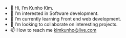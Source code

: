 - 👋 Hi, I’m Kunho Kim.
- 👀 I’m interested in Software development.
- 🌱 I’m currently learning Front end web development.
- 💞️ I’m looking to collaborate on interesting projects.
- 📫 How to reach me kimkunho@live.com

<!---
kknh/kknh is a ✨ special ✨ repository because its `README.md` (this file) appears on your GitHub profile.
You can click the Preview link to take a look at your changes.
--->
